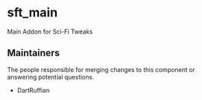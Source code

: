 sft_main
===================

Main Addon for Sci-Fi Tweaks

## Maintainers

The people responsible for merging changes to this component or answering potential questions.

- DartRuffian